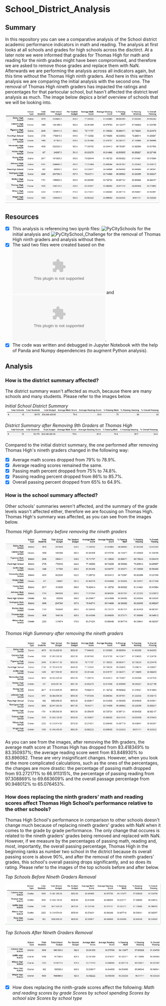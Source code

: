 # School_District_Analysis

## Summary 
In this repository you can see a comparative analysis of the School district academic performance indicators in math and reading. The analysis at first looks at all schools and grades for high schools across the disctirct. At a later note we were informed that grades for Thomas High for math and reading for the ninth grades might have been compromised, and therefore we are asked to remove those grades and replace them with NaN. Afterwards we are performing the analysis across all indicators again, but this time without the Thomas High ninth graders. And here in this written analysis we are comparing the initial analysis with the second one. The removal of Thomas High nineth graders has impacted the ratings and percentages for that partocular school, but hasn't affected the district level analysis as much. The image below depics a brief overview of schools that we will be looking into. 

![overall](https://github.com/TamaraGR/School_District_Analysis/blob/main/overall.jpg)

## Resources 

- [x] This analysis is referencing two ipynb files: ![PyCitySchools](https://github.com/TamaraGR/School_District_Analysis/blob/main/PyCitySchools.ipynb) for the initial analysis and ![PyCitySchool_Challenge](https://github.com/TamaraGR/School_District_Analysis/blob/main/PyCitySchools_Challenge.ipynb) for the removal of Thomas High ninth graders and analysis without them. 
- [x] The said two files were created based on the ![schools_complete](https://github.com/TamaraGR/School_District_Analysis/blob/main/Resources/schools_complete.csv) and ![students_complete](https://github.com/TamaraGR/School_District_Analysis/blob/main/Resources/students_complete.csv). 
- [x] The code was written and debugged in Jupyter Notebook with the help of Panda and Numpy dependencies (to augment Python analysis). 

## Analysis 

### How is the district summary affected?

The district summary wasn't affected as much, because there are many schools and many students. Please refer to the images below. 

*Initial School District Summary*
![District_Initial](https://github.com/TamaraGR/School_District_Analysis/blob/main/District_Initial.jpg)

*District Summary after Removing 9th Graders at Thomas High*
![District_Second](https://github.com/TamaraGR/School_District_Analysis/blob/main/Distrcit_Second.jpg)

Compared to the initial district summary, the one performed after removing Thomas High's nineth graders changed in the following way: 

- [x] Average math scores dropped from 79% to 78.9%. 
- [x] Average reading scores remained the same. 
- [x] Passing math percent dropped from 75% to 74.8%.
- [x] Passing reading percent dropped from 86% to 85.7%.
- [x] Overall passing percent dropped from 65% to 64.9%.

### How is the school summary affected?

Other schools' summaries weren't affected, and the summary of the grade levels wasn't affected either, therefore we are focusing on Thomas High. Thomas High's summary was affected, as you can see from the images below. 

*Thomas High Summary before removing the nineth graders*

![THS_before](https://github.com/TamaraGR/School_District_Analysis/blob/main/THS_before.jpg)

*Thomas High Summary after removing the nineth graders*

![THS_after](https://github.com/TamaraGR/School_District_Analysis/blob/main/THS_after.jpg)

As you can see from the images, after removing the 9th graders, the average math score at Thomas High has dropped from 83.418349% to 83.350937%; the average reading score went from 83.848930% to 83.896082. These are very insignificant changes. However, when you look at the more complicated calculations, such as the ones of the percentages, the changes are more drastic: the percentage of passing math dropped from 93.272171% to 66.911315%, the percentage of passing reading from 97.308869% to 69.663609% and the overall passage percentage from 90.948012% to 65.076453%. 

### How does replacing the ninth graders’ math and reading scores affect Thomas High School’s performance relative to the other schools?

Thomas High School's performance in comparison to other schools doesn't change much because of replacing nineth graders' grades with NaN when it comes to the grade by grade performance. The only change that occures is related to the nineth graders' grades being removed and replaced with NaN. However, if we measure by the percentages of passing math, reading and, most, importantly, the overall passing percentage, Thomas High in the beginning ranks as number two school in the dictrict because its overall passing score is above 90%, and after the removal of the nineth graders' grades, this school's overall passing drops significantly, and so does its rating. Please refer to the images of the top schools before and after below. 

*Top Schools Before Nineth Graders Removal*

![top1](https://github.com/TamaraGR/School_District_Analysis/blob/main/top1.jpg)

*Top Schools After Nineth Graders Removal*

![top2](https://github.com/TamaraGR/School_District_Analysis/blob/main/top2.jpg)

- [x] How does replacing the ninth-grade scores affect the following:
*Math and reading scores by grade*
*Scores by school spending*
*Scores by school size*
*Scores by school type*
